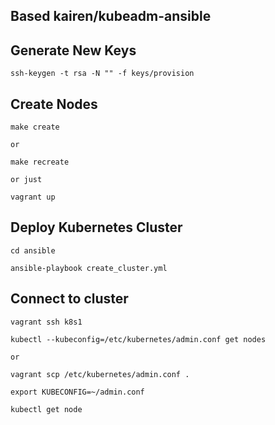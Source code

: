 ## Based kairen/kubeadm-ansible

## __Generate New Keys__
~~~
ssh-keygen -t rsa -N "" -f keys/provision
~~~


## __Create Nodes__
~~~
make create

or

make recreate 

or just

vagrant up

~~~

## __Deploy Kubernetes Cluster__
~~~
cd ansible

ansible-playbook create_cluster.yml

~~~

## __Connect to cluster__
~~~
vagrant ssh k8s1

kubectl --kubeconfig=/etc/kubernetes/admin.conf get nodes

or

vagrant scp /etc/kubernetes/admin.conf .

export KUBECONFIG=~/admin.conf

kubectl get node

~~~


